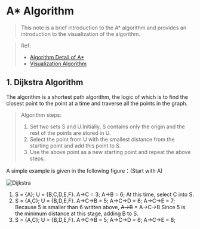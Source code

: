 # A* Algorithm
>This note is a brief introduction to the A* algorithm and provides an introduction to the visualization of the algorithm.

>Ref:
> - [Algorithm Detail of A*](https://www.cnblogs.com/21207-iHome/p/6048969.html#undefined)
> - [Visualization Algorithm](https://github.com/redglassli/PythonRobotics)

## 1. Dijkstra Algorithm
The algorithm is a shortest path algorithm, the logic of which is to find the closest point to the point at a time and traverse all the points in the graph.

> Algorithm steps: 
>1. Set two sets S and U.Initially, S contains only the origin and the rest of the points are stored in U.
>2. Select the point from U with the smallest distance from the starting point and add this point to S.
>3. Use the above point as a new starting point and repeat the above steps.

A simple example is given in the following figure：(Start with A)

![Dijkstra](https://pic002.cnblogs.com/images/2012/426620/2012073019593375.jpg#pic_center)

1. S = {A};  U = {B,C,D,E,F}. 
A$\rightarrow$C = 3;
A$\rightarrow$B = 6; 
At this time, select C into S.
2. S = {A,C};  U = {B,D,E,F}.
A$\rightarrow$C$\rightarrow$B = 5;
A$\rightarrow$C$\rightarrow$D = 6;
A$\rightarrow$C$\rightarrow$E = 7;
Because 5 is smaller than 6 written above,
~~A$\rightarrow$B~~ = A$\rightarrow$C$\rightarrow$B
Since 5 is the minimum distance at this stage, adding B to S.
3. S = {A,C};  U = {B,D,E,F}.
A$\rightarrow$C$\rightarrow$B = 5;
A$\rightarrow$C$\rightarrow$D = 6;
A$\rightarrow$C$\rightarrow$E = 8;
